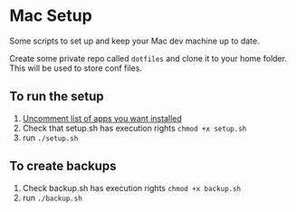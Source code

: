 # Mac Setup
Some scripts to set up and keep your Mac dev machine up to date.

Create some private repo called `dotfiles` and clone it to your home folder.
This will be used to store conf files.

## To run the setup
1) [Uncomment list of apps you want installed](restore/brew.sh)
2) Check that setup.sh has execution rights `chmod +x setup.sh`
3) run `./setup.sh`

## To create backups
1) Check backup.sh has execution rights `chmod +x backup.sh`
2) run `./backup.sh`

